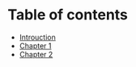 # Table of contents

* [Introuction](README.md)
* [Chapter 1](chapter-1.md)
* [Chapter 2](chapter-2.md)

